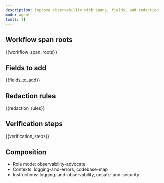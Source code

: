 ```yaml
---
description: Improve observability with spans, fields, and redaction
mode: agent
tools: []
---
```


## Workflow span roots
{{workflow_span_roots}}

## Fields to add
{{fields_to_add}}

## Redaction rules
{{redaction_rules}}

## Verification steps
{{verification_steps}}

## Composition
- Role mode: observability-advocate
- Contexts: logging-and-errors, codebase-map
- Instructions: logging-and-observability, unsafe-and-security
